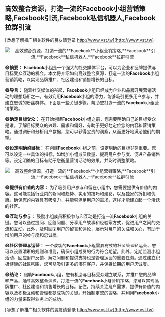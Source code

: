 ## **高效整合资源，打造一流的**Facebook**小组营销策略,**Facebook**引流,**Facebook**私信机器人,**Facebook**拉群引流**

[😍想了解推广相关软件的朋友请登录 http://www.vst.tw](http://www.vst.tw)

 <center><img src="https://vst.tw/MP4/tuiguang/png/5.png" alt="高效整合资源，打造一流的**Facebook**小组营销策略,**Facebook**引流,**Facebook**私信机器人,**Facebook**拉群引流"></center>

**😄摘要：**
**Facebook**小组是一个强大的社交媒体平台，可以为企业和品牌提供与目标受众互动的机会。本文将介绍如何高效整合资源，打造一流的**Facebook**小组营销策略，以实现品牌推广、社区建设和销售增长的目标。

**😄导言：**
随着社交媒体的兴起，**Facebook**小组已经成为企业和品牌开展营销活动的理想场所之一。有效利用**Facebook**小组的潜力，能够吸引更多用户参与，并建立忠诚的粉丝群体。下面是一些关键步骤，帮助您打造一流的**Facebook**小组营销策略。

**😄确定目标受众：**
在开始创建**Facebook**小组之前，您需要明确自己的目标受众是谁。了解目标受众的兴趣、需求和偏好，有助于更好地定位您的内容和营销策略。通过调研和分析用户数据，您可以获得宝贵的洞察，从而更好地满足他们的期望。

**😄设定明确的目标：**
在创建**Facebook**小组之前，设定明确的目标非常重要。您可以设定一些具体的指标，如增加小组成员数量、提高用户参与度、促进产品销售等。设定明确的目标有助于您衡量营销活动的效果，并及时调整策略。

 <center><img src="https://vst.tw/MP4/tuiguang/png/2.png" alt="高效整合资源，打造一流的**Facebook**小组营销策略,**Facebook**引流,**Facebook**私信机器人,**Facebook**拉群引流"></center>

**😄提供有价值的内容：**
为了吸引用户参与和留在小组中，您需要提供有价值的内容。这可能包括行业内的新闻和趋势、实用的技巧和建议，以及独家的折扣和优惠。确保您的内容具有吸引力，并能够满足用户的需求，这样才能建立起一个活跃的社区。

**😄互动与参与：**
鼓励小组成员积极参与和互动是打造一流**Facebook**小组的关键。您可以通过提问、回答问题、分享用户故事和经验等方式，促进用户之间的交流和互动。此外，及时回复用户的留言和评论，展示对用户的关注和关心，有助于增加用户的参与度和忠诚度。

**😄社区管理与运营：**
一个成功的**Facebook**小组需要有效的社区管理和运营。您可以设置清晰的规则和准则，确保小组成员的行为符合期望。此外，定期监测小组活动、回应用户反馈、解决问题和提供支持也是管理运营的重要任务。通过建立积极健康的社区氛围，您可以吸引更多的潜在客户，并保持长期的用户忠诚度。

**😄结论：**
借助**Facebook**小组，您有机会与目标受众建立联系，并推广您的品牌和产品。通过高效整合资源，打造一流的**Facebook**小组营销策略，您可以实现品牌推广、社区建设和销售增长的目标。记住，持续关注用户需求、提供有价值的内容以及积极互动和管理都是成功的关键。开始制定您的策略，并利用**Facebook**小组的力量来取得业务上的成功。

[😍想了解推广相关软件的朋友请登录 http://www.vst.tw](http://www.vst.tw)



